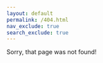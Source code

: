 ```yaml
---
layout: default
permalink: /404.html
nav_exclude: true
search_exclude: true
---
```


Sorry, that page was not found!